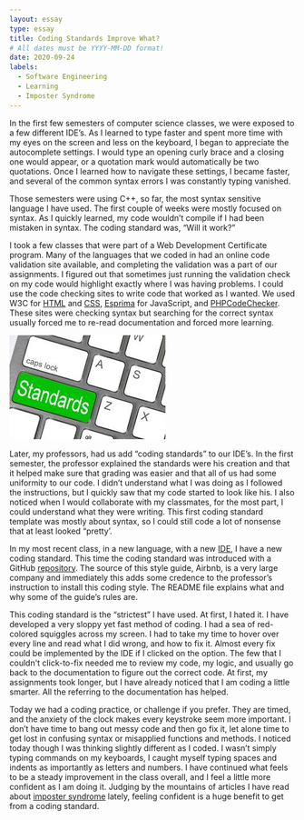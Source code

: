 ```yaml
---
layout: essay
type: essay
title: Coding Standards Improve What?
# All dates must be YYYY-MM-DD format!
date: 2020-09-24
labels:
  - Software Engineering
  - Learning
  - Imposter Syndrome
---
```


In the first few semesters of computer science classes, we were exposed to a few different IDE’s.  As I learned to type faster and spent more time with my eyes on the screen and less on the keyboard, I began to appreciate the autocomplete settings. I would type an opening curly brace and a closing one would appear, or a quotation mark would automatically be two quotations. Once I learned how to navigate these settings, I became faster, and several of the common syntax errors I was constantly typing vanished.  

Those semesters were using C++, so far, the most syntax sensitive language I have used. The first couple of weeks were mostly focused on syntax. As I quickly learned, my code wouldn’t compile if I had been mistaken in syntax. The coding standard was, “Will it work?”  

I took a few classes that were part of a Web Development Certificate program. Many of the languages that we coded in had an online code validation site available, and completing the validation was a part of our assignments. I figured out that sometimes just running the validation check on my code would highlight exactly where I was having problems. I could use the code checking sites to write code that worked as I wanted.  We used W3C for [HTML](http://validator.w3.org/#validate_by_upload) and [CSS](http://jigsaw.w3.org/css-validator/), [Esprima](https://esprima.org/demo/validate.html) for JavaScript, and [PHPCodeChecker](https://phpcodechecker.com/). These sites were checking syntax but searching for the correct syntax usually forced me to re-read documentation and forced more learning.  

<div class="ui large images">
  <img src="../images/standards.jpeg">
</div>

Later, my professors, had us add “coding standards” to our IDE’s. In the first semester, the professor explained the standards were his creation and that it helped make sure that grading was easier and that all of us had some uniformity to our code. I didn’t understand what I was doing as I followed the instructions, but I quickly saw that my code started to look like his.  I also noticed when I would collaborate with my classmates, for the most part, I could understand what they were writing.  This first coding standard template was mostly about syntax, so I could still code a lot of nonsense that at least looked “pretty’.   

In my most recent class, in a new language, with a new [IDE](https://www.jetbrains.com/idea/), I have a new coding standard. This time the coding standard was introduced with a GitHub [repository](https://github.com/airbnb/javascript). The source of this style guide, Airbnb, is a very large company and immediately this adds some credence to the professor’s instruction to install this coding style. The README file explains what and why some of the guide’s rules are.  

This coding standard is the “strictest” I have used. At first, I hated it.  I have developed a very sloppy yet fast method of coding. I had a sea of red-colored squiggles across my screen.  I had to take my time to hover over every line and read what I did wrong, and how to fix it. Almost every fix could be implemented by the IDE if I clicked on the option. The few that I couldn't click-to-fix needed me to review my code, my logic, and usually go back to the documentation to figure out the correct code. At first, my assignments took longer, but I have already noticed that I am coding a little smarter. All the referring to the documentation has helped.  

Today we had a coding practice, or challenge if you prefer. They are timed, and the anxiety of the clock makes every keystroke seem more important. I don’t have time to bang out messy code and then go fix it, let alone time to get lost in confusing syntax or misapplied functions and methods. I noticed today though I was thinking slightly different as I coded. I wasn’t simply typing commands on my keyboards, I caught myself typing spaces and indents as importantly as letters and numbers. I have continued what feels to be a steady improvement in the class overall, and I feel a little more confident as I am doing it. Judging by the mountains of articles I have read about [imposter syndrome](https://www.cnet.com/news/tech-employees-likely-to-suffer-from-impostor-syndrome/) lately, feeling confident is a huge benefit to get from a coding standard.  
